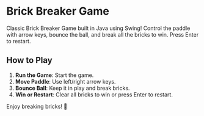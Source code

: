 # Brick Breaker Game

Classic Brick Breaker Game built in Java using Swing! Control the paddle with arrow keys, bounce the ball, and break all the bricks to win. Press Enter to restart.

## How to Play

1. **Run the Game**: Start the game.
2. **Move Paddle**: Use left/right arrow keys.
3. **Bounce Ball**: Keep it in play and break bricks.
4. **Win or Restart**: Clear all bricks to win or press Enter to restart.

Enjoy breaking bricks! 🚀
